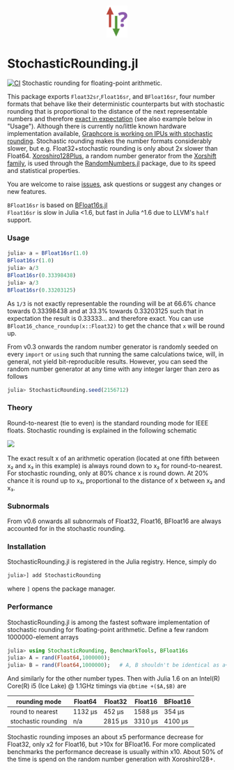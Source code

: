 <p align="center">
<img width="10%" src="figs/logo.png">
</p>

# StochasticRounding.jl
[![CI](https://github.com/milankl/StochasticRounding.jl/actions/workflows/CI.yml/badge.svg)](https://github.com/milankl/StochasticRounding.jl/actions/workflows/CI.yml)
Stochastic rounding for floating-point arithmetic.

This package exports `Float32sr`,`Float16sr`, and `BFloat16sr`, four number formats that behave
like their deterministic counterparts but with stochastic rounding that is proportional to the
distance of the next representable numbers and therefore
[exact in expectation](https://en.wikipedia.org/wiki/Rounding#Stochastic_rounding)
(see also example below in "Usage").  Although there is currently no/little known hardware implementation available, 
[Graphcore is working on IPUs with stochastic rounding](https://www.graphcore.ai/posts/directions-of-ai-research). 
Stochastic rounding makes the number formats considerably slower, but e.g. Float32+stochastic rounding is only
about 2x slower than Float64. 
[Xoroshiro128Plus](https://sunoru.github.io/RandomNumbers.jl/stable/man/xorshifts/#Xorshift-Family-1), 
a random number generator from the [Xorshift family](https://en.wikipedia.org/wiki/Xorshift), is used through the 
[RandomNumbers.jl](https://github.com/sunoru/RandomNumbers.jl) package, due to its speed and statistical properties.

You are welcome to raise [issues](https://github.com/milankl/StochasticRounding.jl/issues),
ask questions or suggest any changes or new features.

`BFloat16sr` is based on [BFloat16s.jl](https://github.com/JuliaMath/BFloat16s.jl)   
`Float16sr` is slow in Julia <1.6, but fast in Julia ^1.6 due to LLVM's `half` support.

### Usage

```julia
julia> a = BFloat16sr(1.0)
BFloat16sr(1.0)
julia> a/3
BFloat16sr(0.33398438)
julia> a/3
BFloat16sr(0.33203125)
```
As `1/3` is not exactly representable the rounding will be at 66.6% chance towards 0.33398438 
and at 33.3% towards 0.33203125 such that in expectation the result is 0.33333... and therefore exact. 
You can use `BFloat16_chance_roundup(x::Float32)` to get the chance that `x` will be round up.

From v0.3 onwards the random number generator is randomly seeded on every `import`
or `using` such that running the same calculations twice, will, in general, not
yield bit-reproducible results. However, you can seed the random number generator
at any time with any integer larger than zero as follows

```julia
julia> StochasticRounding.seed(2156712)
```

### Theory

Round-to-nearest (tie to even) is the standard rounding mode for IEEE floats. Stochastic rounding is explained in the following schematic

<img src="figs/schematic.png">

The exact result x of an arithmetic operation (located at one fifth between x₂ and x₃ in this example) is always round down to x₂ for round-to-nearest.
For stochastic rounding, only at 80% chance x is round down. At 20% chance it is round up to x₃, proportional to the distance of x between x₂ and x₃.

### Subnormals

From v0.6 onwards all subnormals of Float32, Float16, BFloat16 are always accounted for in the stochastic rounding.

### Installation
StochasticRounding.jl is registered in the Julia registry. Hence, simply do
```julia
julia>] add StochasticRounding
```
where `]` opens the package manager.

### Performance

StochasticRounding.jl is among the fastest software implementation of stochastic rounding for floating-point arithmetic. Define a few random 1000000-element arrays
```julia
julia> using StochasticRounding, BenchmarkTools, BFloat16s
julia> A = rand(Float64,1000000);
julia> B = rand(Float64,1000000);   # A, B shouldn't be identical as a+a=2a is not round
```
And similarly for the other number types. Then with Julia 1.6 on an Intel(R) Core(R) i5 (Ice Lake) @ 1.1GHz timings via `@btime +($A,$B)` are

| rounding mode         | Float64    | Float32    | Float16   | BFloat16    |
| --------------------- | ---------- | ---------- | --------- | ----------- |
| round to nearest      | 1132 μs    |  452 μs    | 1588 μs   |  354 μs     |
| stochastic rounding   | n/a        | 2815 μs    | 3310 μs   | 4100 μs     |

Stochastic rounding imposes an about x5 performance decrease for Float32, only x2 for Float16, but >10x for BFloat16.
For more complicated benchmarks the performance decrease is usually within x10.
About 50% of the time is spend on the random number generation with Xoroshiro128+.
